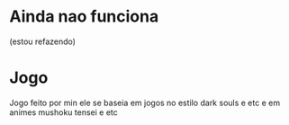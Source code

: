 # Ainda nao funciona
(estou refazendo)

# Jogo
Jogo feito por min ele se baseia em jogos no estilo dark souls e etc e em animes mushoku tensei e etc

